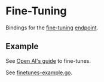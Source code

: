 # Fine-Tuning

Bindings for the [fine-tuning](https://platform.openai.com/docs/api-reference/fine-tuning) [endpoint](https://api.openai.com/v1/fine_tuning/jobs).

## Example

See [Open AI's guide](https://platform.openai.com/docs/api-reference/fine-tuning) to fine-tunes.

See [finetunes-example.go](../examples/finetuning/finetuning-example.go).
